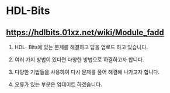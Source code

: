 # HDL-Bits
https://hdlbits.01xz.net/wiki/Module_fadd
----
1. HDL- Bits에 있는 문제를 해결하고 답을 업로드 하고 있습니다.

2. 여러 가지 방법이 있다면 다양한 방법으로 하결하고자 합니다.

3. 다양한 기법들을 사용하여 다시 문제를 풀어 해결해 나가고자 합니다.

4. 오류가 있는 부분은 업데이트 하겠습니다.
